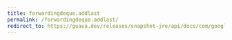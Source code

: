 ```yaml
---
title: forwardingdeque.addlast
permalink: /forwardingdeque.addlast/
redirect_to: https://guava.dev/releases/snapshot-jre/api/docs/com/google/common/collect/ForwardingDeque.html#addLast-E-
---
```

